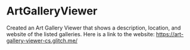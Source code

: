 # ArtGalleryViewer
Created an Art Gallery Viewer that shows a description, location, and website of the listed galleries. Here is a link to the website: https://art-gallery-viewer-cs.glitch.me/
